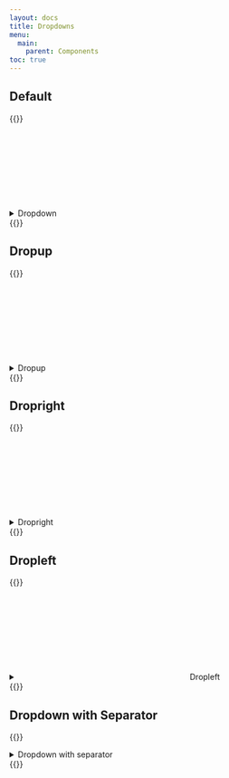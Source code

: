 ```yaml
---
layout: docs
title: Dropdowns
menu:
  main:
    parent: Components
toc: true
---
```


## Default

{{<example>}}
<details class="dropdown">
  <summary class="btn">
    <span>Dropdown</span>
    <svg class="icon icon-small">
      <use xlink:href="/assets/icons/feather.svg#chevron-down"/>
    </svg>
  </summary>
  <ul class="dropdown-menu">
    <li><a class="dropdown-item" href="#">First item</a></li>
    <li><a class="dropdown-item" href="#">Second item</a></li>
    <li><a class="dropdown-item" href="#">Third item</a></li>
  </ul>
</details>
{{</example>}}

## Dropup
{{<example>}}
<details class="dropdown">
  <summary class="btn">
    <span>Dropup</span>
    <svg class="icon icon-small">
      <use xlink:href="/assets/icons/feather.svg#chevron-up"/>
    </svg>
  </summary>
  <ul class="dropdown-menu dropdown-menu-up">
    <li><a class="dropdown-item" href="#">First item</a></li>
    <li><a class="dropdown-item" href="#">Second item</a></li>
    <li><a class="dropdown-item" href="#">Third item</a></li>
  </ul>
</details>
{{</example>}}

## Dropright

{{<example>}}
<details class="dropdown">
  <summary class="btn">
    <span>Dropright</span>
    <svg class="icon icon-small">
      <use xlink:href="/assets/icons/feather.svg#chevron-right"/>
    </svg>
  </summary>
  <ul class="dropdown-menu dropdown-menu-rt">
    <li><a class="dropdown-item" href="#">First item</a></li>
    <li><a class="dropdown-item" href="#">Second item</a></li>
    <li><a class="dropdown-item" href="#">Third item</a></li>
  </ul>
</details>
{{</example>}}

## Dropleft

{{<example>}}
<details class="dropdown">
  <summary class="btn">
    <svg class="icon icon-small">
      <use xlink:href="/assets/icons/feather.svg#chevron-left"/>
    </svg>
    <span>Dropleft</span>
  </summary>
  <ul class="dropdown-menu dropdown-menu-lt">
    <li><a class="dropdown-item" href="#">First item</a></li>
    <li><a class="dropdown-item" href="#">Second item</a></li>
    <li><a class="dropdown-item" href="#">Third item</a></li>
  </ul>
</details>
{{</example>}}

## Dropdown with Separator

{{<example>}}
<details class="dropdown">
  <summary class="btn">
    Dropdown with separator
  </summary>
  <ul class="dropdown-menu">
    <li><a class="dropdown-item" href="#">First item</a></li>
    <li><a class="dropdown-item" href="#">Second item</a></li>
    <li><a class="dropdown-item" href="#">Third item</a></li>
    <li class="dropdown-item-separator"></li>
    <li><a class="dropdown-item" href="#">Fourth item</a></li>
  </ul>
</details>
{{</example>}}
